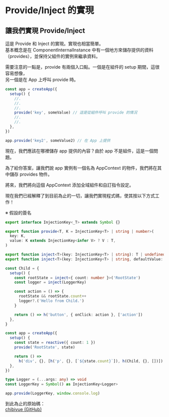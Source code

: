 # Provide/Inject 的實現

## 讓我們實現 Provide/Inject

這是 Provide 和 Inject 的實現。實現也相當簡單。  
基本概念是在 ComponentInternalInstance 中有一個地方來儲存提供的資料（provides），並保持父組件的實例來繼承資料。

需要注意的一點是，provide 有兩個入口點。一個是在組件的 setup 期間，這很容易想像，  
另一個是在 App 上呼叫 provide 時。

```ts
const app = createApp({
  setup() {
    //.
    //.
    //.
    provide('key', someValue) // 這是從組件呼叫 provide 的情況
    //.
    //.
  },
})

app.provide('key2', someValue2) // 在 App 上提供
```

現在，我們應該在哪裡儲存 app 提供的內容？由於 app 不是組件，這是一個問題。

為了給你答案，讓我們說 app 實例有一個名為 AppContext 的物件，我們將在其中儲存 provides 物件。

將來，我們將向這個 AppContext 添加全域組件和自訂指令設定。

現在我們已經解釋了到目前為止的一切，讓我們實現程式碼，使其按以下方式工作！

※ 假設的簽名

```ts
export interface InjectionKey<_T> extends Symbol {}

export function provide<T, K = InjectionKey<T> | string | number>(
  key: K,
  value: K extends InjectionKey<infer V> ? V : T,
)

export function inject<T>(key: InjectionKey<T> | string): T | undefined
export function inject<T>(key: InjectionKey<T> | string, defaultValue: T): T
```

```ts
const Child = {
  setup() {
    const rootState = inject<{ count: number }>('RootState')
    const logger = inject(LoggerKey)

    const action = () => {
      rootState && rootState.count++
      logger?.('Hello from Child.')
    }

    return () => h('button', { onClick: action }, ['action'])
  },
}

const app = createApp({
  setup() {
    const state = reactive({ count: 1 })
    provide('RootState', state)

    return () =>
      h('div', {}, [h('p', {}, [`${state.count}`]), h(Child, {}, [])])
  },
})

type Logger = (...args: any) => void
const LoggerKey = Symbol() as InjectionKey<Logger>

app.provide(LoggerKey, window.console.log)
```

到此為止的原始碼：  
[chibivue (GitHub)](https://github.com/chibivue-land/chibivue/tree/main/book/impls/40_basic_component_system/020_provide_inject)

